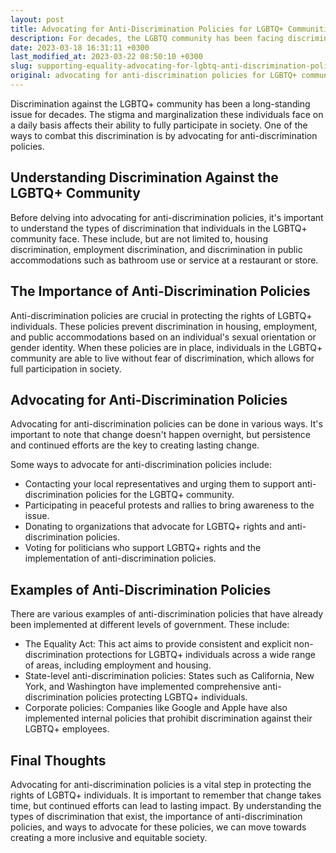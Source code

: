 ```yaml
---
layout: post
title: Advocating for Anti-Discrimination Policies for LGBTQ+ Communities
description: For decades, the LGBTQ community has been facing discrimination, resulting in their marginalization and stigma, which hinders their active participation in society. To address this issue, advocating for anti-discrimination policies is one of the ways to combat the problem.
date: 2023-03-18 16:31:11 +0300
last_modified_at: 2023-03-22 08:50:10 +0300
slug: supporting-equality-advocating-for-lgbtq-anti-discrimination-policies
original: advocating for anti-discrimination policies for LGBTQ+ communities
---
```

Discrimination against the LGBTQ+ community has been a long-standing issue for decades. The stigma and marginalization these individuals face on a daily basis affects their ability to fully participate in society. One of the ways to combat this discrimination is by advocating for anti-discrimination policies.

## Understanding Discrimination Against the LGBTQ+ Community

Before delving into advocating for anti-discrimination policies, it's important to understand the types of discrimination that individuals in the LGBTQ+ community face. These include, but are not limited to, housing discrimination, employment discrimination, and discrimination in public accommodations such as bathroom use or service at a restaurant or store.

## The Importance of Anti-Discrimination Policies

Anti-discrimination policies are crucial in protecting the rights of LGBTQ+ individuals. These policies prevent discrimination in housing, employment, and public accommodations based on an individual's sexual orientation or gender identity. When these policies are in place, individuals in the LGBTQ+ community are able to live without fear of discrimination, which allows for full participation in society.

## Advocating for Anti-Discrimination Policies

Advocating for anti-discrimination policies can be done in various ways. It's important to note that change doesn't happen overnight, but persistence and continued efforts are the key to creating lasting change.

Some ways to advocate for anti-discrimination policies include:

* Contacting your local representatives and urging them to support anti-discrimination policies for the LGBTQ+ community.
* Participating in peaceful protests and rallies to bring awareness to the issue.
* Donating to organizations that advocate for LGBTQ+ rights and anti-discrimination policies.
* Voting for politicians who support LGBTQ+ rights and the implementation of anti-discrimination policies.

## Examples of Anti-Discrimination Policies

There are various examples of anti-discrimination policies that have already been implemented at different levels of government. These include:

* The Equality Act: This act aims to provide consistent and explicit non-discrimination protections for LGBTQ+ individuals across a wide range of areas, including employment and housing.
* State-level anti-discrimination policies: States such as California, New York, and Washington have implemented comprehensive anti-discrimination policies protecting LGBTQ+ individuals.
* Corporate policies: Companies like Google and Apple have also implemented internal policies that prohibit discrimination against their LGBTQ+ employees.

## Final Thoughts

Advocating for anti-discrimination policies is a vital step in protecting the rights of LGBTQ+ individuals. It is important to remember that change takes time, but continued efforts can lead to lasting impact. By understanding the types of discrimination that exist, the importance of anti-discrimination policies, and ways to advocate for these policies, we can move towards creating a more inclusive and equitable society.